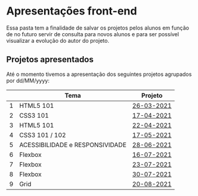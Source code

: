 # Apresentações front-end

Essa pasta tem a finalidade de salvar os projetos pelos alunos em função de no futuro servir de consulta para novos alunos e para ser possível visualizar a evolução do autor do projeto.

## Projetos apresentados

Até o momento tivemos a apresentação dos seguintes projetos agrupados por dd/MM/yyyy:

|     | Tema                            | Projeto                  |
| --- | ------------------------------- | ------------------------ |
|  1  | HTML5 101                       | [26-03-2021][26-03-2021] |
|  2  | CSS3 101                        | [17-04-2021][17-04-2021] |
|  3  | HTML5 101                       | [22-04-2021][22-04-2021] |
|  4  | CSS3 101 / 102                  | [17-05-2021][17-05-2021] |
|  5  | ACESSIBILIDADE e RESPONSIVIDADE | [28-06-2021][28-06-2021] |
|  6  | Flexbox                         | [16-07-2021][16-07-2021] |
|  7  | Flexbox                         | [23-07-2021][23-07-2021] |
|  8  | Flexbox                         | [30-07-2021][30-07-2021] |
|  9  | Grid                            | [20-08-2021][20-08-2021] |

[//]: # (These are reference links used in the body of this note and get stripped out when the markdown processor does its job. There is no need to format nicely because it shouldn't be seen.)

[26-03-2021]: <1-26032021/README.md>
[17-04-2021]: <2-17042021/README.md>
[22-04-2021]: <3-22042021/README.md>
[17-05-2021]: <4-17052021/README.md>
[28-06-2021]: <5-28062021/README.md>
[16-07-2021]: <6-16072021/README.md>
[23-07-2021]: <7-23072021/README.md>
[30-07-2021]: <8-30072021/README.md>
[20-08-2021]: <9-20082021/README.md>
